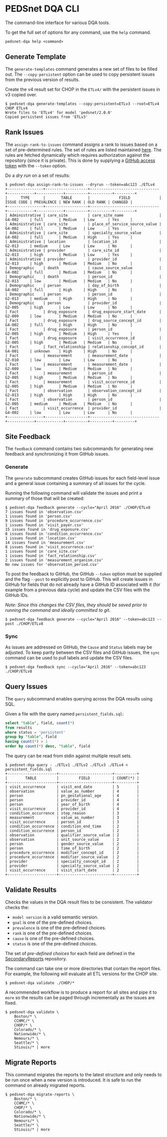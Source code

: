 # PEDSnet DQA CLI

The command-line interface for various DQA tools.

To get the full set of options for any command, use the `help` command.

```
pedsnet-dqa help <command>
```

## Generate Template

The `generate-templates` command generates a new set of files to be filled out. The `--copy-persistent` option can be used to copy persistent issues from the previous version of results.

Create the v4 result set for CHOP in the `ETLv4/` with the persistent issues in v3 copied over.

```
$ pedsnet-dqa generate-templates --copy-persistent=ETLv3 --root=ETLv4 CHOP ETLv4
Wrote files to 'ETLv4' for model 'pedsnet/2.0.0'
Copied persistent issues from 'ETLv3'
```

## Rank Issues

The `assign-rank-to-issues` command assigns a rank to issues based on a set of pre-determined rules. The set of rules are listed maintained [here](https://github.com/PEDSnet/Data-Quality/tree/master/SecondaryReports/Ranking). The rules are fetched dynamically which requires authorization against the repository (since it is private). This is done by supplying a [GitHub access token](https://help.github.com/articles/creating-an-access-token-for-command-line-use/) with the `--token` option.

Do a *dry run* on a set of results:

```
$ pedsnet-dqa assign-rank-to-issues --dryrun --token=abc123 ./ETLv4
+----------------+-------------------+-------------------------------+------------+------------+----------+----------+---------+
|      TYPE      |       TABLE       |             FIELD             | ISSUE CODE | PREVALENCE | NEW RANK | OLD RANK | CHANGED |
+----------------+-------------------+-------------------------------+------------+------------+----------+----------+---------+
| Administrative | care_site         | care_site_name                | G4-002     | full       | Medium   | Low      | Yes     |
| Administrative | care_site         | place_of_service_source_value | G4-002     | full       | Medium   | Low      | Yes     |
| Administrative | care_site         | specialty_source_value        | G4-002     | full       | Medium   | High     | Yes     |
| Administrative | location          | location_id                   | G2-013     | medium     | Low      | Low      | No      |
| Administrative | provider          | care_site_id                  | G2-013     | high       | Medium   | Low      | Yes     |
| Administrative | provider          | provider_id                   | G2-013     | high       | Medium   | Medium   | No      |
| Demographic    | death             | cause_source_value            | G4-002     | full       | Medium   | Medium   | No      |
| Demographic    | death             | person_id                     | G2-013     | low        | Medium   | Medium   | No      |
| Demographic    | person            | day_of_birth                  | G4-002     | full       | High     | High     | No      |
| Demographic    | person            | person_id                     | G2-013     | medium     | High     | High     | No      |
| Demographic    | person            | provider_id                   | G2-005     | high       | Low      | Low      | No      |
| Fact           | drug_exposure     | drug_exposure_start_date      | G2-009     | low        | Medium   | Medium   | No      |
| Fact           | drug_exposure     | drug_source_concept_id        | G4-002     | full       | High     | High     | No      |
| Fact           | drug_exposure     | person_id                     | G2-005     | high       | Medium   | High     | Yes     |
| Fact           | drug_exposure     | visit_occurrence_id           | G2-005     | high       | Medium   | Medium   | No      |
| Fact           | fact_relationship | relationship_concept_id       | G4-001     | unknown    | High     | High     | No      |
| Fact           | measurement       | measurement_date              | G2-010     | low        | Low      | Low      | No      |
| Fact           | measurement       | measurement_date              | G2-009     | low        | Medium   | Medium   | No      |
| Fact           | measurement       | person_id                     | G2-005     | high       | Medium   | Medium   | No      |
| Fact           | measurement       | visit_occurrence_id           | G2-005     | high       | Medium   | Medium   | No      |
| Fact           | observation       | observation_concept_id        | G2-013     | high       | High     | High     | No      |
| Fact           | observation       | person_id                     | G2-005     | medium     | Medium   | Medium   | No      |
| Fact           | visit_occurrence  | provider_id                   | G4-002     | low        | Low      | Low      | No      |
+----------------+-------------------+-------------------------------+------------+------------+----------+----------+---------+
```

## Site Feedback

The `feedback` command contains two subcommands for generating new feedback and synchronizing it from GitHub issues.

### Generate

The `generate` subcommand creates GitHub issues for each field-level issue and a general issue containing a summary of all issues for the cycle.

Running the following command will validate the issues and print a summary of those that will be created:

```
$ pedsnet-dqa feedback generate --cycle="April 2016" ./CHOP/ETLv8
7 issues found in 'observation.csv'
1 issues found in 'person.csv'
9 issues found in 'procedure_occurrence.csv'
1 issues found in 'visit_payer.csv'
15 issues found in 'drug_exposure.csv'
8 issues found in 'condition_occurrence.csv'
1 issues found in 'location.csv'
14 issues found in 'measurement.csv'
8 issues found in 'visit_occurrence.csv'
1 issues found in 'care_site.csv'
1 issues found in 'fact_relationship.csv'
2 issues found in 'measurement_organism.csv'
No new issues for 'observation_period.csv'
```

To post the feedback to GitHub, the GitHub `--token` option must be supplied and the flag `--post` to explicitly post to GitHub. This will create issues in GitHub for fields that do not already have a GitHub ID associated with it (for example from a previous data cycle) and update the CSV files with the GitHub IDs.

*Note: Since this changes the CSV files, they should be saved prior to running the command and ideally committed to git.*

```
$ pedsnet-dqa feedback generate --cycle="April 2016" --token=abc123 --post ./CHOP/ETLv8
```

### Sync

As issues are addressed on GitHub, the `Cause` and `Status` labels may be adjusted. To keep parity between the CSV files and GitHub issues, the `sync` command can be used to pull labels and update the CSV files.

```
$ pedsnet-dqa feedback sync --cycle="April 2016" --token=abc123 ./CHOP/ETLv8
```

## Query Issues

The `query` subcommand enables querying across the DQA results using SQL.

Given a file with the query named `persistent_fields.sql`:

```sql
select "table", field, count(*)
from results
where status = 'persistent'
group by "table", field
having count(*) > 1
order by count(*) desc, "table", field
```

The query can be read from stdin against multiple result sets.

```
$ pedsnet-dqa query - ./ETLv1 ./ETLv2 ./ETLv3 ./ETLv4 < persistent_fields.sql
+----------------------+------------------------+----------+
|        TABLE         |         FIELD          | COUNT(*) |
+----------------------+------------------------+----------+
| visit_occurrence     | visit_end_date         | 5        |
| observation          | value_as_number        | 4        |
| person               | pn_gestational_age     | 4        |
| person               | provider_id            | 4        |
| person               | year_of_birth          | 4        |
| visit_occurrence     | provider_id            | 4        |
| condition_occurrence | stop_reason            | 3        |
| measurement          | value_as_number        | 3        |
| visit_occurrence     | person_id              | 3        |
| condition_occurrence | condition_end_time     | 2        |
| condition_occurrence | person_id              | 2        |
| observation          | qualifier_source_value | 2        |
| observation          | unit_source_value      | 2        |
| person               | gender_source_value    | 2        |
| person               | time_of_birth          | 2        |
| procedure_occurrence | modifier_concept_id    | 2        |
| procedure_occurrence | modifier_source_value  | 2        |
| provider             | specialty_concept_id   | 2        |
| provider             | specialty_source_value | 2        |
| visit_occurrence     | visit_start_date       | 2        |
+----------------------+------------------------+----------+
```

## Validate Results

Checks the values in the DQA result files to be consistent. The validator checks the:

- `model version` is a valid semantic version.
- `goal` is one of the pre-defined choices.
- `prevalence` is one of the pre-defined choices.
- `rank` is one of the pre-defined choices.
- `cause` is one of the pre-defined choices.
- `status` is one of the pre-defined choices.

The set of *pre-defined choices* for each field are defined in the [SecondaryReports](https://github.com/PEDSnet/Data-Quality/tree/master/SecondaryReports#format-for-secondary-reports) repository.

The command can take one or more directories that contain the report files. For example, the following will evaluate all ETL versions for the CHOP site.

```
$ pedsnet-dqa validate ./CHOP/*
```

A recommended workflow is to produce a report for all sites and pipe it to `more` so the results can be paged through incrementally as the issues are fixed.

```
$ pedsnet-dqa validate \
    Boston/* \
    CCHMC/* \
    CHOP/* \
    Colorado/* \
    Nationwide/* \
    Nemours/* \
    Seattle/* \
    StLouis/* | more
```

## Migrate Reports

This command migrates the reports to the latest structure and only needs to be run once when a new version is introduced. It is safe to run the command on already migrated reports.

```
$ pedsnet-dqa migrate-reports \
    Boston/* \
    CCHMC/* \
    CHOP/* \
    Colorado/* \
    Nationwide/* \
    Nemours/* \
    Seattle/* \
    StLouis/* | more
```
